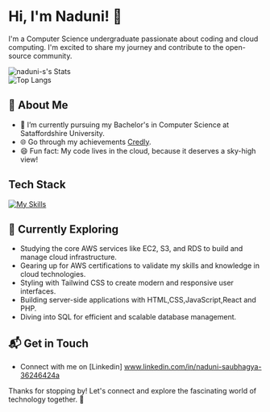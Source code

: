 # Hi, I'm Naduni! 👋

I'm a Computer Science undergraduate passionate about coding and cloud computing. I'm excited to share my journey and contribute to the open-source community.

![naduni-s's Stats](https://github-readme-stats.vercel.app/api?username=naduni-s&theme=vue-dark&show_icons=true&hide_border=true&count_private=true)
<br>
![Top Langs](https://github-readme-stats.vercel.app/api/top-langs/?username=naduni-s&layout=compact&theme=vue-dark)

## 🚀 About Me

- 🔭 I’m currently pursuing my Bachelor's in Computer Science at Sataffordshire University.
- 🌐 Go through my achievements [Credly](https://www.credly.com/users/naduni-saubhagya).
- 😄 Fun fact: My code lives in the cloud, because it deserves a sky-high view!

## Tech Stack
[![My Skills](https://skillicons.dev/icons?i=html,css,js,cs,php,laravel,py,tailwind,react,nodejs,nextjs,npm,aws,mysql,postman,git,github,bitbucket,figma)](https://skillicons.dev)

## 🌱 Currently Exploring

  - Studying the core AWS services like EC2, S3, and RDS to build and manage cloud infrastructure.
  - Gearing up for AWS certifications to validate my skills and knowledge in cloud technologies.
  - Styling with Tailwind CSS to create modern and responsive user interfaces.
  - Building server-side applications with HTML,CSS,JavaScript,React and PHP.
  - Diving into SQL for efficient and scalable database management.


## 📬 Get in Touch

- Connect with me on [Linkedin] www.linkedin.com/in/naduni-saubhagya-36246424a

Thanks for stopping by! Let's connect and explore the fascinating world of technology together. 🚀



<!--

Here are some ideas to get you started:

- 🔭 I’m currently working on ...
- 🌱 I’m currently learning ...
- 👯 I’m looking to collaborate on ...
- 🤔 I’m looking for help with ...
- 💬 Ask me about ...
- 📫 How to reach me: ...
- 😄 Pronouns: ...
- ⚡ Fun fact: ...
-->
